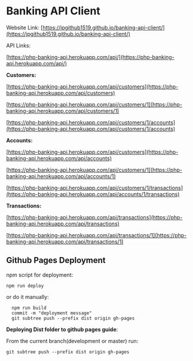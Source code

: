 # Banking API Client
Website Link: 
[https://jpgithub1519.github.io/banking-api-client/](https://jpgithub1519.github.io/banking-api-client/)

API Links:

[https://php-banking-api.herokuapp.com/api/](https://php-banking-api.herokuapp.com/api/)

**Customers:**

[https://php-banking-api.herokuapp.com/api/customers](https://php-banking-api.herokuapp.com/api/customers)

[https://php-banking-api.herokuapp.com/api/customers/1](https://php-banking-api.herokuapp.com/api/customers/1)

[https://php-banking-api.herokuapp.com/api/customers/1/accounts](https://php-banking-api.herokuapp.com/api/customers/1/accounts)

**Accounts:**

[https://php-banking-api.herokuapp.com/api/customers](https://php-banking-api.herokuapp.com/api/accounts)

[https://php-banking-api.herokuapp.com/api/customers/1](https://php-banking-api.herokuapp.com/api/accounts/1)

[https://php-banking-api.herokuapp.com/api/customers/1/transactions](https://php-banking-api.herokuapp.com/api/accounts/1/transactions)

**Transactions:**

[https://php-banking-api.herokuapp.com/api/transactions](https://php-banking-api.herokuapp.com/api/transactions)

[https://php-banking-api.herokuapp.com/api/transactions/1](https://php-banking-api.herokuapp.com/api/transactions/1)

## Github Pages Deployment

npm script for deployment:

```npm run deploy```

or do it manually:

```
  npm run build
  commit -m "deployment message"
  git subtree push --prefix dist origin gh-pages
```

**Deploying Dist folder to github pages guide**: 

From the current branch(development or master) run:

```git subtree push --prefix dist origin gh-pages```

